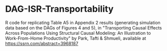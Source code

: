 # DAG-ISR-Transportability
R code for replicating Table A5 in Appendix 2 results (generating simulation data based on the DAGs of Figures 4 and 5), in "Transporting Causal Effects Across Populations Using Structural Causal Modeling: An Illustration to Work-From-Home Productivity" by Park, Tafti & Shmueli, available at https://ssrn.com/abstract=3968187
